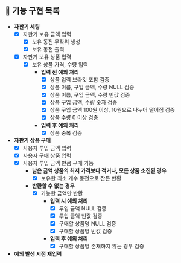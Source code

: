 ## 🎯 기능 구현 목록

- **자판기 세팅**
    - [X] 자판기 보유 금액 입력
        - [X] 보유 동전 무작위 생성
        - [X] 보유 동전 출력
    - [X] 자판기 보유 상품 입력
        - [X] 보유 상품 가격, 수량 입력
            - **입력 전 예외 처리**
                - [X] 상품 입력 브라킷 포함 검증
                - [X] 상품 이름, 구입 금액, 수량 NULL 검증
                - [X] 상품 이름, 구입 금액, 수량 빈값 검증
                - [X] 상품 구입 금액, 수량 숫자 검증
                - [X] 상품 구입 금액 100원 이상, 10원으로 나누어 떨어짐 검증
                - [X] 상품 수량 0 이상 검증
            - **입력 후 예외 처리**
                - [X] 상품 중복 검증

- **자판기 상품 구매**
    - [X] 사용자 투입 금액 입력
    - [X] 사용자 구매 상품 입력
    - [X] 사용자 투입 금액 만큼 구매 가능
        - **남은 금액 상품의 최저 가격보다 적거나, 모든 상품 소진된 경우**
            - [X] 보유한 최소 개수 동전으로 잔돈 반환
        - **반환할 수 없는 경우**
            - [X] 가능한 금액만 반환
                - **입력 시 예외 처리**
                    - [X] 투입 금액 NULL 검증 
                    - [X] 투입 금액 빈값 검증
                    - [X] 구매할 상품명 NULL 검증
                    - [X] 구매할 상품명 빈값 검증
                - **입력 후 예외 처리**
                    - [X] 구매할 상품명 존재하지 않는 경우 검증

- **예외 발생 시점 재입력**

